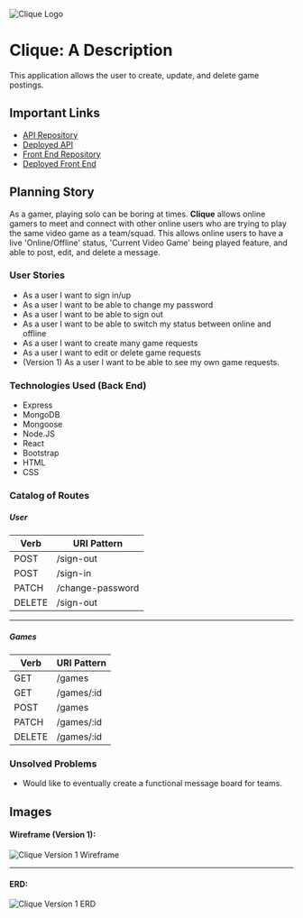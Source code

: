![Clique Logo]()

# Clique: A Description

This application allows the user to create, update, and delete game postings.

## Important Links

- [API Repository](https://github.com/austintorres/clique-server)
- [Deployed API](https://clique-server.herokuapp.com/)
- [Front End Repository](https://github.com/austintorres/clique-client)
- [Deployed Front End]()

## Planning Story

As a gamer, playing solo can be boring at times. **Clique** allows online gamers to meet and connect with other online users who are trying to play the same video game as a team/squad. This allows online users to have a live 'Online/Offline' status, 'Current Video Game' being played feature, and able to post, edit, and delete a message.

### User Stories

- As a user I want to sign in/up
- As a user I want to be able to change my password
- As a user I want to be able to sign out
- As a user I want to be able to switch my status between online and offline
- As a user I want to create many game requests
- As a user I want to edit or delete game requests
- (Version 1) As a user I want to be able to see my own game requests.

### Technologies Used (Back End)

- Express
- MongoDB
- Mongoose
- Node.JS
- React
- Bootstrap
- HTML
- CSS

### Catalog of Routes

##### User

Verb         |	URI Pattern
------------ | -------------
POST | /sign-out
POST | /sign-in
PATCH | /change-password
DELETE | /sign-out

---

##### Games

Verb         |	URI Pattern
------------ | -------------
GET | /games
GET | /games/:id
POST | /games
PATCH | /games/:id
DELETE | /games/:id

### Unsolved Problems

- Would like to eventually create a functional message board for teams.

## Images

#### Wireframe (Version 1):

![Clique Version 1 Wireframe]()

---

#### ERD:
![Clique Version 1 ERD](https://i.imgur.com/JH0b6Gj.png)
